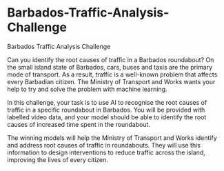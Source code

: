# Barbados-Traffic-Analysis-Challenge
Barbados Traffic Analysis Challenge

Can you identify the root causes of traffic in a Barbados roundabout?
On the small island state of Barbados, cars, buses and taxis are the primary mode of transport. As a result, traffic is a well-known problem that affects every Barbadian citizen. The Ministry of Transport and Works wants your help to try and solve the problem with machine learning.

In this challenge, your task is to use AI to recognise the root causes of traffic in a specific roundabout in Barbados. You will be provided with labelled video data, and your model should be able to identify the root causes of increased time spent in the roundabout.

The winning models will help the Ministry of Transport and Works identify and address root causes of traffic in roundabouts. They will use this information to design interventions to reduce traffic across the island, improving the lives of every citizen.
